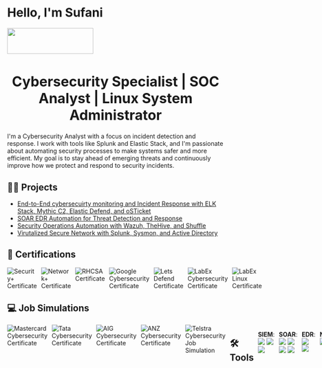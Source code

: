 # Hello, I'm Sufani

<a href="https://linkedin.com/in/sufaniwolde/">
  <img src="https://img.shields.io/badge/-LinkedIn-0072b1?&style=for-the-badge&logo=linkedin&logoColor=white" width="200" height="60"/>
</a>

<h1 style="font-size: 32px; font-weight: bold; text-align: center;">
  Cybersecurity Specialist | SOC Analyst | Linux System Administrator
</h1>

I'm a Cybersecurity Analyst with a focus on incident detection and response. I work with tools like Splunk and Elastic Stack, and I'm passionate about automating security processes to make systems safer and more efficient. My goal is to stay ahead of emerging threats and continuously improve how we protect and respond to security incidents.

## 👨‍💻 Projects

  - [End-to-End cybersecuirty monitoring and Incident Response with ELK Stack, Mythic C2, Elastic Defend, and oSTicket](https://github.com)
  - [SOAR EDR Automation for Threat Detection and Response](https://github.com)
  - [Security Operations Automation with Wazuh, TheHive, and Shuffle](https://github.com)
 - [Virutalized Secure Network with Splunk, Sysmon, and Active Directory](https://github.com)

## 🪪 Certifications

<div style="display: flex; gap: 10px;">
  <a href="https://github.com/sufani/sufani/blob/main/images/certificates/Security+.jpeg?raw=true" target="_blank" style="text-decoration: none;">
    <img src="https://img.shields.io/badge/-Security%2B-FF0000?&style=for-the-badge&logo=CompTIA&logoColor=white" alt="Security+ Certificate" />
  </a>

  <a href="https://github.com/sufani/sufani/blob/main/images/certificates/Network+.jpeg?raw=true" target="_blank" style="text-decoration: none;">
    <img src="https://img.shields.io/badge/-Network%2B-007ACC?&style=for-the-badge&logo=CompTIA&logoColor=white" alt="Network+ Certificate" />
  </a>

  <a href="https://github.com/sufani/sufani/blob/main/images/certificates/RHCSA.jpeg?raw=true" target="_blank" style="text-decoration: none;">
    <img src="https://img.shields.io/badge/-RHCSA-4D4D4D?&style=for-the-badge&logo=RedHat&logoColor=red" alt="RHCSA Certificate" />
  </a>

  <a href="https://github.com/sufani/sufani/blob/main/images/certificates/GoogleCyberSecurity.jpeg?raw=true" target="_blank" style="text-decoration: none;">
    <img src="https://img.shields.io/badge/-Google%20Cybersecurity%20Professional%20Certificate-4285F4?&style=for-the-badge&logo=Google&logoColor=white" alt="Google Cybersecurity Certificate" />
  </a>

  <a href="https://github.com/sufani/sufani/blob/main/images/certificates/LetsDefendSocAnalyst.png?raw=true" target="_blank" style="text-decoration: none;">
    <img src="https://img.shields.io/badge/-SOC%20Analyst%20%7C%20Lets%20Defend-1D75A1?&style=for-the-badge&logo=Linux&logoColor=white" alt="Lets Defend Certificate" />
  </a>

  <a href="https://github.com/sufani/sufani/blob/main/images/certificates/LabExCybersecurity.jpeg?raw=true" target="_blank" style="text-decoration: none;">
    <img src="https://img.shields.io/badge/-LabEx%20Cybersecurity-003366?&style=for-the-badge&logo=Linux&logoColor=white" alt="LabEx Cybersecurity Certificate" />
  </a>

  <a href="https://github.com/sufani/sufani/blob/main/images/certificates/LabExLinux.jpeg?raw=true" target="_blank" style="text-decoration: none;">
    <img src="https://img.shields.io/badge/-LabEx%20Linux-003366?&style=for-the-badge&logo=Linux&logoColor=white" alt="LabEx Linux Certificate" />
  </a>
</div>

## 💻 Job Simulations

<div style="display: flex; gap: 10px;">
  <a href="https://github.com/sufani/sufani/blob/main/images/certificates/MastercardCybersecurity.jpeg?raw=true" target="_blank" style="text-decoration: none;">
    <img src="https://img.shields.io/badge/-Mastercard%20Cybersecurity%20Virtual%20Experience%20Program-FF5F00?&style=for-the-badge&logo=Mastercard&logoColor=white" alt="Mastercard Cybersecurity Certificate" />
  </a>

  <a href="https://github.com/sufani/sufani/blob/main/images/certificates/TataCybersecurity.jpeg?raw=true" target="_blank" style="text-decoration: none;">
    <img src="https://img.shields.io/badge/-Tata%20Cybersecurity%20Security%20Analyst%20Job%20Simulation-000080?&style=for-the-badge&logo=Tata&logoColor=white" alt="Tata Cybersecurity Certificate" />
  </a>

  <a href="https://github.com/sufani/sufani/blob/main/images/certificates/AIG%20Cybersecurity.jpeg?raw=true" target="_blank" style="text-decoration: none;">
    <img src="https://img.shields.io/badge/-AIG%20Cybersecurity-003366?&style=for-the-badge&logo=AIG&logoColor=white" alt="AIG Cybersecurity Certificate" />
  </a>

  <a href="https://github.com/sufani/sufani/blob/main/images/certificates/ANZ%20Cybersecurity.jpeg?raw=true" target="_blank" style="text-decoration: none;">
    <img src="https://img.shields.io/badge/-ANZ%20Australia%20Cybersecurity%20Management-009CDE?&style=for-the-badge&logo=ANZ&logoColor=white" alt="ANZ Cybersecurity Certificate" />
  </a>
  
  <a href="https://github.com/sufani/sufani/blob/main/images/certificates/TelestraCybersecurity.jpeg?raw=true" target="_blank" style="text-decoration: none;">
    <img src="https://img.shields.io/badge/-Telstra%20Cybersecurity%20Job%20Simulation-003F87?&style=for-the-badge&logo=Telstra&logoColor=white" alt="Telstra Cybersecurity Job Simulation" />
  </a>



## 🛠️ Tools

**SIEM**: <img src="https://img.shields.io/badge/-Splunk-000000?&style=for-the-badge&logo=Splunk&logoColor=white" /> <img src="https://img.shields.io/badge/-Elastic-005571?&style=for-the-badge&logo=Elastic&logoColor=white" /> <img src="https://img.shields.io/badge/-Wazuh-5A3D3E?&style=for-the-badge&logo=Wazuh&logoColor=white" />

**SOAR**: <img src="https://img.shields.io/badge/-Tines-00A4EF?&style=for-the-badge&logo=Tines&logoColor=white" /> <img src="https://img.shields.io/badge/-Shuffle-43B2D8?&style=for-the-badge&logo=Shuffle&logoColor=white" /> <img src="https://img.shields.io/badge/-TheHive-FF6600?&style=for-the-badge&logo=TheHive&logoColor=white" /> <img src="https://img.shields.io/badge/-oSTicket-3366FF?&style=for-the-badge&logo=oSTicket&logoColor=white" />

**EDR**: <img src="https://img.shields.io/badge/-Elastic_Defend-005571?&style=for-the-badge&logo=Elastic&logoColor=white" /> <img src="https://img.shields.io/badge/-LimaCharlie-00B2A9?&style=for-the-badge&logo=LimaCharlie&logoColor=white" />

**Networking**: <img src="https://img.shields.io/badge/-Wireshark-1679A7?&style=for-the-badge&logo=Wireshark&logoColor=white" /> <img src="https://img.shields.io/badge/-Fiddler-000000?&style=for-the-badge&logo=Fiddler&logoColor=white" /> <img src="https://img.shields.io/badge/-Nmap-000000?&style=for-the-badge&logo=nmap&logoColor=white" />

**Threat Intel**: <img src="https://img.shields.io/badge/-VirusTotal-5C5C5C?&style=for-the-badge&logo=VirusTotal&logoColor=white" /> <img src="https://img.shields.io/badge/-AnyRun-001A72?&style=for-the-badge&logo=AnyRun&logoColor=white" /> <img src="https://img.shields.io/badge/-Shodan-FF5500?&style=for-the-badge&logo=Shodan&logoColor=white" /> <img src="https://img.shields.io/badge/-Atomic_Red_Team-EE1C25?&style=for-the-badge&logo=AtomicRedTeam&logoColor=white" />

**Other**: <img src="https://img.shields.io/badge/-Vultr-002A4A?&style=for-the-badge&logo=Vultr&logoColor=white" /> <img src="https://img.shields.io/badge/-Active_Directory-0078D4?&style=for-the-badge&logo=Microsoft&logoColor=white" /> <img src="https://img.shields.io/badge/-Sysmon-0078D4?&style=for-the-badge&logo=Microsoft&logoColor=white" /> <img src="https://img.shields.io/badge/-Procmon-4B275F?&style=for-the-badge&logo=Microsoft&logoColor=white" /> <img src="https://img.shields.io/badge/-Mythic_C2-FF3B30?&style=for-the-badge&logo=Mythic&logoColor=white" />


## 🦾 Skills

| **Skill**                                           | **Associated Project**                                    |
|-----------------------------------------------------|-----------------------------------------------------------|
| **SIEM Configuration and Log Analysis**             | SOC Challenge                                              |
| **Network Traffic Analysis & Threat Detection**     | Active Directory Project                                   |
| **Security Orchestration & Automation**             | SOAR EDR Automation                                        |
| **Incident Response Automation**                    | SOAR EDR Automation Project                                |
| **Threat Intelligence Analysis**                    | SOC Challenge                                              |
| **SOC Operations & Case Management**                | SOC Automation Project                                     |
| **Cloud Infrastructure & Virtualization Setup**     | SOC Challenge                                              |
| **Automation of Threat Mitigation**                 | SOAR EDR Automation Project                                |
| **Security Incident Documentation**                 | SOC Challenge                                              |
| **Active Directory & Network Security**             | Active Directory Project                                   |
| **Identity and Access Management (IAM)**            | TATA Cybersecurity Job Simulation                          |
| **Cybersecurity Threat Analysis**                   | AIG Cybersecurity Job Simulation                           |
| **Packet Capture and Threat Investigation**         | ANZ Cybersecurity Job Simulation                           |
| **Vulnerability Management & Remediation**          | AIG Cybersecurity Job Simulation                           |

